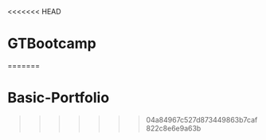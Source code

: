 <<<<<<< HEAD
# GTBootcamp
=======
# Basic-Portfolio
>>>>>>> 04a84967c527d873449863b7caf822c8e6e9a63b
